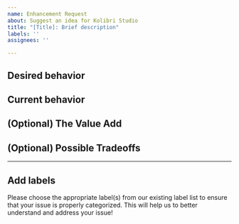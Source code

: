 ```yaml
---
name: Enhancement Request
about: Suggest an idea for Kolibri Studio
title: "[Title]: Brief description"
labels: ''
assignees: ''

---
```


<!-- Please remove any unused sections.

Note that anything written between these symbols will not appear in the actual, published issue. They serve as instructions for filling out this template. You may want to use the 'preview' tab above this textbox to verify formatting before submitting.

Instructions:
- Title line template: [Title]: Brief description

-->

## Desired behavior
<!-- Briefly describe the behavior you would like to see -->


## Current behavior
<!-- Briefly describe the current behavior; you may include screenshots, code, and notes -->


## (Optional) The Value Add
<!-- Explain why this should be added or changed in KDS and where it could be used -->


## (Optional) Possible Tradeoffs
<!-- Explain possible issues/costs that could arise - if any - from implementing this enhancement -->


---

## Add labels
Please choose the appropriate label(s) from our existing label list to ensure that your issue is properly categorized. This will help us to better understand and address your issue!
